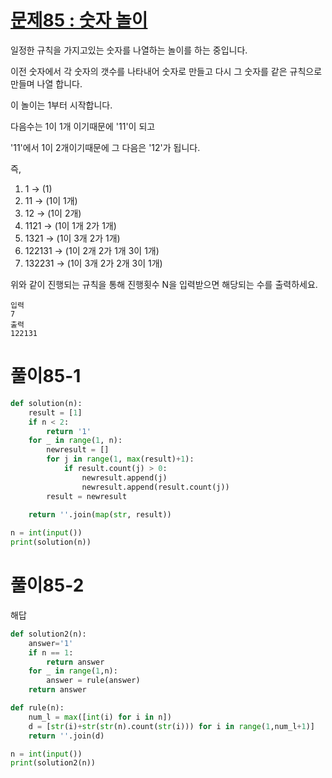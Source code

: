 # [문제85 : 숫자 놀이](https://www.notion.so/85-f203f11342444f2981d1e20707375a05)

일정한 규칙을 가지고있는 숫자를 나열하는 놀이를 하는 중입니다.

이전 숫자에서 각 숫자의 갯수를 나타내어 숫자로 만들고 다시 그 숫자를 같은 규칙으로 만들며 나열 합니다.

이 놀이는 1부터 시작합니다.

다음수는 1이 1개 이기때문에 '11'이 되고

'11'에서 1이 2개이기때문에 그 다음은 '12'가 됩니다.

즉,
1. 1  → (1)
2. 11 → (1이 1개)
3. 12 → (1이 2개)
4. 1121 → (1이 1개 2가 1개)
5. 1321 → (1이 3개 2가 1개)
6. 122131 → (1이 2개 2가 1개 3이 1개)
7. 132231 → (1이 3개 2가 2개 3이 1개)

위와 같이 진행되는 규칙을 통해
진행횟수 N을 입력받으면 해당되는 수를 출력하세요.

    입력
    7
    출력
    122131

# 풀이85-1

``` python
def solution(n):
    result = [1]
    if n < 2:
        return '1'
    for _ in range(1, n):
        newresult = []    
        for j in range(1, max(result)+1):
            if result.count(j) > 0:
                newresult.append(j)
                newresult.append(result.count(j))
        result = newresult
    
    return ''.join(map(str, result))

n = int(input())
print(solution(n))
```

# 풀이85-2

해답

``` python
def solution2(n):
    answer='1'
    if n == 1:
        return answer
    for _ in range(1,n):
        answer = rule(answer)
    return answer

def rule(n):
    num_l = max([int(i) for i in n])
    d = [str(i)+str(str(n).count(str(i))) for i in range(1,num_l+1)]
    return ''.join(d)

n = int(input())
print(solution2(n))
```